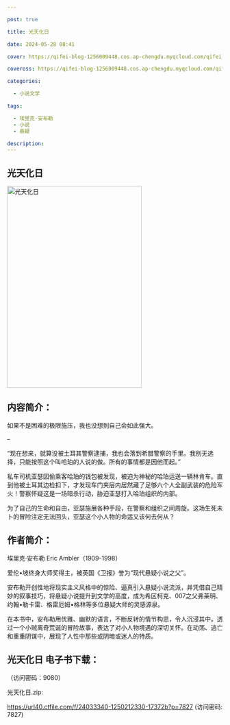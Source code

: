 ```yaml
---

post: true

title: 光天化日

date: 2024-05-28 08:41

cover: https://qifei-blog-1256009448.cos.ap-chengdu.myqcloud.com/qifei-blog/660cca119f345e8d03cf76ab.jpg

coveross: https://qifei-blog-1256009448.cos.ap-chengdu.myqcloud.com/qifei-blog/660cca119f345e8d03cf76ab.jpg

categories:

  - 小说文学

tags:

  - 埃里克·安布勒
  - 小说
  - 悬疑

description:
---
```


## 光天化日
<img alt="光天化日 " class="aligncenter loaded" data-was-processed="true" decoding="async" fetchpriority="high" height="471" src="https://qifei-blog-1256009448.cos.ap-chengdu.myqcloud.com/qifei-blog/660cca119f345e8d03cf76ab.jpg " style="cursor: zoom-in;" width="314"/>

## 内容简介：

如果不是困难的极限施压，我也没想到自己会如此强大。

–

“现在想来，就算没被土耳其警察逮捕，我也会落到希腊警察的手里。我别无选择，只能按照这个叫哈珀的人说的做。所有的事情都是因他而起。”

私车司机亚瑟因偷乘客哈珀的钱包被发现，被迫为神秘的哈珀运送一辆林肯车。直到他被土耳其边检扣下，才发现车门夹层内居然藏了足够六个人全副武装的危险军火！警察怀疑这是一场暗杀行动，胁迫亚瑟打入哈珀组织的内部。

为了自己的生命和自由，亚瑟施展各种手段，在警察和组织之间周旋。这场生死未卜的冒险注定无法回头，亚瑟这个小人物的命运又该何去何从？

## 作者简介：

埃里克·安布勒 Eric Ambler（1909-1998）

爱伦•坡终身大师奖得主，被英国《卫报》誉为“现代悬疑小说之父”。

安布勒开创性地将现实主义风格中的惊险、逼真引入悬疑小说流派，并凭借自己精妙的叙事技巧，将悬疑小说提升到文学的高度，成为希区柯克、007之父弗莱明、约翰•勒卡雷、格雷厄姆•格林等多位悬疑大师的灵感源泉。

在本书中，安布勒用优雅、幽默的语言，不断反转的情节构思，令人沉浸其中。透过一个小贼离奇荒诞的冒险故事，表达了对小人物境遇的深切关怀。在动荡、逃亡和重重阴谋中，展现了人性中那些或阴暗或迷人的特质。

## 光天化日 电子书下载：

 （访问密码：9080）

光天化日.zip: 

https://url40.ctfile.com/f/24033340-1250212330-17372b?p=7827 (访问密码: 7827)

